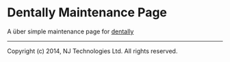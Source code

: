 # Dentally Maintenance Page

A über simple maintenance page for [dentally](http://dental.ly)

____
Copyright (c) 2014, NJ Technologies Ltd.
All rights reserved.